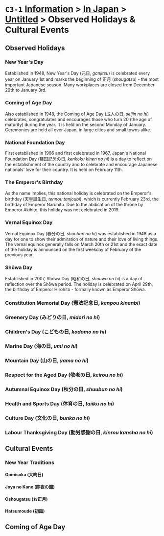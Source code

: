 # `C3-1` [Information](../../) > [In Japan](../) > [Untitled](../untitled) > Observed Holidays & Cultural Events

<!-- consider adding table under descriptions of national holidays with holiday name in english and native name and date celebrated, etc. -->

## Observed Holidays
### New Year's Day
Established in 1948, New Year's Day (元日, *ganjitsu*) is celebrated every year on January 1st and marks the beginning of 正月 (*shougatsu*) - the most important Japanese season. Many workplaces are closed from December 29th to January 3rd.

### Coming of Age Day
Also established in 1948, the Coming of Age Day (成人の日, *seijin no hi*) celebrates, congratulates and encourages those who turn 20 (the age of maturity) during the year. It is held on the second Monday of January. Ceremonies are held all over Japan, in large cities and small towns alike.

### National Foundation Day
First established in 1966 and first celebrated in 1967, Japan's National Foundation Day (建国記念の日, *kenkoku kinen no hi*) is a day to reflect on the establishment of the country and to celebrate and encourage Japanese nationals' love for their country. It is held on February 11th.

### The Emperor's Birthday
As the name implies, this national holiday is celebrated on the Emperor's birthday (天皇誕生日, *tennou tanjoubi*), which is currently February 23rd, the birthday of Emperor Naruhito. Due to the abdication of the throne by Emperor Akihito, this holiday was not celebrated in 2019.

### Vernal Equinox Day
Vernal Equinox Day (春分の日, *shunbun no hi*) was established in 1948 as a day for one to show their admiration of nature and their love of living things. The vernal equinox generally falls on March 20th or 21st and the exact date of the holiday is announced on the first weekday of February of the previous year.

### Shōwa Day
Established in 2007, Shōwa Day (昭和の日, *shouwa no hi*) is a day of reflection over the Shōwa period. The holiday is celebrated on April 29th, the birthday of Emperor Hirohito - formally known as Emperor Shōwa.

### Constitution Memorial Day (憲法記念日, *kenpou kinenbi*)
### Greenery Day (みどりの日, *midori no hi*)
### Children's Day (こどもの日, *kodomo no hi*)
### Marine Day (海の日, *umi no hi*)
### Mountain Day (山の日, *yama no hi*)
### Respect for the Aged Day (敬老の日, *keirou no hi*)
### Autumnal Equinox Day (秋分の日, *shuubun no hi*)
### Health and Sports Day (体育の日, *taiiku no hi*)
### Culture Day (文化の日, *bunka no hi*)
### Labour Thanksgiving Day (勤労感謝の日, *kinrou kansha no hi*)

## Cultural Events
### New Year Traditions
#### Oomisoka (大晦日)
#### Joya no Kane (除夜の鐘)
#### Oshougatsu (お正月)
#### Hatsumoude (初詣)

## Coming of Age Day
